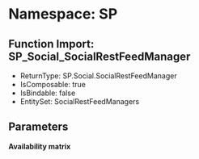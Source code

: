 # Namespace: SP

## Function Import: SP_Social_SocialRestFeedManager

- ReturnType: SP.Social.SocialRestFeedManager
- IsComposable: true
- IsBindable: false
- EntitySet: SocialRestFeedManagers

## Parameters

**Availability matrix**

